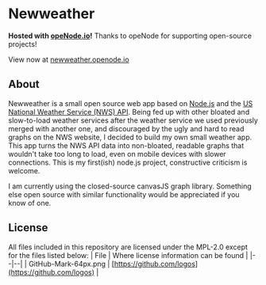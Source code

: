 # Newweather

**Hosted with [opeNode.io](https://www.openode.io)!** Thanks to opeNode for supporting open-source projects!

View now at [newweather.openode.io](https://newweather.openode.io/)

## About

Newweather is a small open source web app based on [Node.js](https://nodejs.org/en/) and the [US National Weather Service (NWS) API](https://www.weather.gov/documentation/services-web-api). Being fed up with other bloated and slow-to-load weather services after the weather service we used previously merged with another one, and discouraged by the ugly and hard to read graphs on the NWS website, I decided to build my own small weather app. This app turns the NWS API data into non-bloated, readable graphs that wouldn't take too long to load, even on mobile devices with slower connections.
This is my first(ish) node.js project, constructive criticism is welcome.

I am currently using the closed-source canvasJS graph library.
Something else open source with similar functionality would be appreciated if you know of one.

## License

All files included in this repository are licensed under the MPL-2.0 except for the files listed below:
| File | Where license information can be found |
|--|--|
| GitHub-Mark-64px.png | [https://github.com/logos](https://github.com/logos) |
